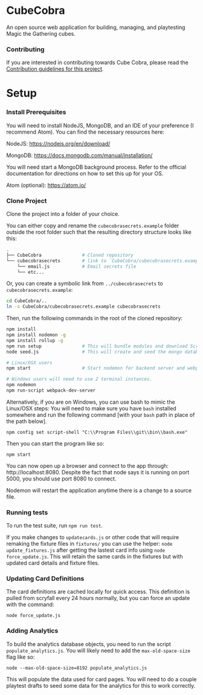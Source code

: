 # CubeCobra

An open source web application for building, managing, and playtesting Magic the Gathering cubes.

### Contributing

If you are interested in contributing towards Cube Cobra, please read the [Contribution guidelines for this project](CONTRIBUTING.md).

# Setup

### Install Prerequisites

You will need to install NodeJS, MongoDB, and an IDE of your preference (I recommend Atom). You can find the necessary resources here:

NodeJS: https://nodejs.org/en/download/

MongoDB: https://docs.mongodb.com/manual/installation/

You will need start a MongoDB background process. Refer to the official documentation for directions on how to set this up for your OS.

Atom (optional): https://atom.io/

### Clone Project

Clone the project into a folder of your choice. 

You can either copy and rename the `cubecobrasecrets.example` folder outside the root folder such that the resulting directory structure looks like this:
```sh
.
├── CubeCobra               # Cloned repository
└── cubecobrasecrets        # link to `CubeCobra/cubecobrasecrets.example`
    └── email.js            # Email secrets file
    └── etc...
```

Or, you can create a symbolic link from `../cubecobrasecrets` to `cubecobrasecrets.example`:
```bash
cd CubeCobra/..
ln -s CubeCobra/cubecobrasecrets.example cubecobrasecrets
```


Then, run the following commands in the root of the cloned repository:

```sh
npm install
npm install nodemon -g
npm install rollup -g
npm run setup               # This will bundle modules and download Scryfall assets.
node seed.js                # This will create and seed the mongo database specified in cubecobrasecrets.

# Linux/OSX users
npm start                   # Start nodemon for backend server and webpack for frontend assets.

# Windows users will need to use 2 terminal instances.
npm nodemon
npm run-script webpack-dev-server
```

Alternatively, if you are on Windows, you can use bash to mimic the Linux/OSX steps:
You will need to make sure you have `bash` installed somewhere and run the following command [with your `bash` path in place of the path below].

    npm config set script-shell "C:\\Program Files\\git\\bin\\bash.exe"

Then you can start the program like so:

    npm start

You can now open up a browser and connect to the app through: http://localhost:8080. Despite the fact that node says it is running on port 5000, you should use port 8080 to connect.

Nodemon will restart the application anytime there is a change to a source file.

### Running tests

To run the test suite, run `npm run test`.

If you make changes to `updatecards.js` or other code that will require remaking the fixture files in `fixtures/` you can use the helper: `node update_fixtures.js` after getting the lastest card info using `node force_update.js`. This will retain the same cards in the fixtures but with updated card details and fixture files.

### Updating Card Definitions

The card definitions are cached locally for quick access. This definition is pulled from scryfall every 24 hours normally, but you can force an update with the command:
```
node force_update.js
```

### Adding Analytics

To build the analytics database objects, you need to run the script `populate_analytics.js`. You will likely need to add the `max-old-space-size` flag like so:
```
node --max-old-space-size=8192 populate_analytics.js
```

This will populate the data used for card pages. You will need to do a couple playtest drafts to seed some data for the analytics for this to work correctly. 
